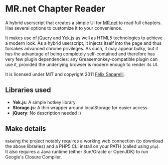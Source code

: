 MR.net Chapter Reader
=====================

A hybrid userscript that creates a simple UI for [MR.net](http://mangareader.net)
to read full chapters. Has several options to customize it to your convenience.

It makes use of [jQuery](http://jquery.com) and [Yek.js](http://passcod.net/yek.js)
as well as HTML5 technologies to achieve a modern look. As a hybrid userscript, it
injects itself into the page and thus forsakes advanced chrome privileges. As such,
it may appear bulky, but it has the advantage of being completely self-contained
and therefore has very few plugin dependencies: any Greasemonkey-compatible plugin
can use it, provided the underlying browser is modern enough to render its UI.

It is licensed under MIT and copyright 2011 [Félix Saparelli](http://passcod.net).

Libraries used
--------------

 * __Yek.js__: A simple hotkey library
 * __Storage.js__: A thin wrapper around localStorage for easier access
 * __jQuery__: No description needed :)

Make details
------------

`make`ing the project notably requires a working web connection (to download the
above libraries) and a PHP5 CLI install on your PATH (called using `php`). It also
requires a Java runtime (either Sun/Oracle or OpenJDK) to run Google's Closure
Compiler.
